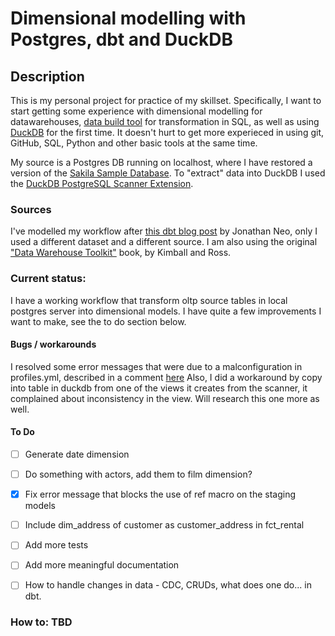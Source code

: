 # Dimensional modelling with Postgres, dbt and DuckDB


## Description

This is my personal project for practice of my skillset. Specifically, I want to start getting some experience with dimensional modelling for datawarehouses, [data build tool](https://docs.getdbt.com/) for transformation in SQL, as well as using [DuckDB](https://duckdb.org/) for the first time. It doesn't hurt to get more experieced in using git, GitHub, SQL, Python and other basic tools at the same time.   

My source is a Postgres DB running on localhost, where I have restored a version of the [Sakila Sample Database](https://dev.mysql.com/doc/sakila/en/). To "extract" data into DuckDB I used the [DuckDB PostgreSQL Scanner Extension](https://duckdb.org/2022/09/30/postgres-scanner). 

### Sources

I've modelled my workflow after [this dbt blog post](https://docs.getdbt.com/blog/kimball-dimensional-model) by Jonathan Neo, only I used a different dataset and a different source. I am also using the original ["Data Warehouse Toolkit"](https://www.goodreads.com/book/show/748203.The_Data_Warehouse_Toolkit) book, by Kimball and Ross. 

### Current status:

I have a working workflow that transform oltp source tables in local postgres server into dimensional models. I have quite a few improvements I want to make, see the to do section below. 

#### Bugs / workarounds
I resolved some error messages that were due to a malconfiguration in profiles.yml, described in a comment [here](https://github.com/duckdb/dbt-duckdb/issues/179) Also, I did a workaround by copy into table in duckdb from one of the views it creates from the scanner, it complained about inconsistency in the view. Will research this one more as well. 

#### To Do

- [ ] Generate date dimension
- [ ] Do something with actors, add them to film dimension?
- [X] Fix error message that blocks the use of ref macro on the staging models
- [ ] Include dim_address of customer as customer_address in fct_rental
- [ ] Add more tests
- [ ] Add more meaningful documentation
- [ ] How to handle changes in data - CDC, CRUDs, what does one do... in dbt.



### How to: TBD
